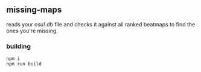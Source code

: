 ## missing-maps
reads your osu!.db file and checks it against all ranked beatmaps to find the ones you're missing.

### building
```
npm i
npm run build
```
